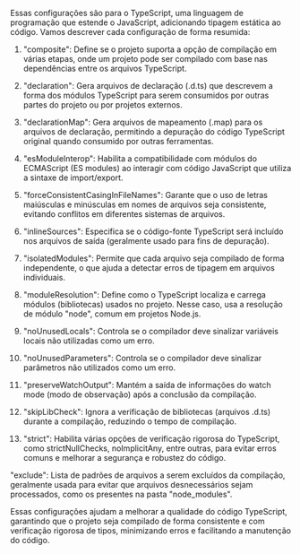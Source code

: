 Essas configurações são para o TypeScript, uma linguagem de programação que estende o JavaScript, adicionando tipagem estática ao código. Vamos descrever cada configuração de forma resumida:

1. "composite": Define se o projeto suporta a opção de compilação em várias etapas, onde um projeto pode ser compilado com base nas dependências entre os arquivos TypeScript.

2. "declaration": Gera arquivos de declaração (.d.ts) que descrevem a forma dos módulos TypeScript para serem consumidos por outras partes do projeto ou por projetos externos.

3. "declarationMap": Gera arquivos de mapeamento (.map) para os arquivos de declaração, permitindo a depuração do código TypeScript original quando consumido por outras ferramentas.

4. "esModuleInterop": Habilita a compatibilidade com módulos do ECMAScript (ES modules) ao interagir com código JavaScript que utiliza a sintaxe de import/export.

5. "forceConsistentCasingInFileNames": Garante que o uso de letras maiúsculas e minúsculas em nomes de arquivos seja consistente, evitando conflitos em diferentes sistemas de arquivos.

6. "inlineSources": Especifica se o código-fonte TypeScript será incluído nos arquivos de saída (geralmente usado para fins de depuração).

7. "isolatedModules": Permite que cada arquivo seja compilado de forma independente, o que ajuda a detectar erros de tipagem em arquivos individuais.

8. "moduleResolution": Define como o TypeScript localiza e carrega módulos (bibliotecas) usados no projeto. Nesse caso, usa a resolução de módulo "node", comum em projetos Node.js.

9. "noUnusedLocals": Controla se o compilador deve sinalizar variáveis locais não utilizadas como um erro.

10. "noUnusedParameters": Controla se o compilador deve sinalizar parâmetros não utilizados como um erro.

11. "preserveWatchOutput": Mantém a saída de informações do watch mode (modo de observação) após a conclusão da compilação.

12. "skipLibCheck": Ignora a verificação de bibliotecas (arquivos .d.ts) durante a compilação, reduzindo o tempo de compilação.

13. "strict": Habilita várias opções de verificação rigorosa do TypeScript, como strictNullChecks, noImplicitAny, entre outras, para evitar erros comuns e melhorar a segurança e robustez do código.

"exclude": Lista de padrões de arquivos a serem excluídos da compilação, geralmente usada para evitar que arquivos desnecessários sejam processados, como os presentes na pasta "node_modules".

Essas configurações ajudam a melhorar a qualidade do código TypeScript, garantindo que o projeto seja compilado de forma consistente e com verificação rigorosa de tipos, minimizando erros e facilitando a manutenção do código.
